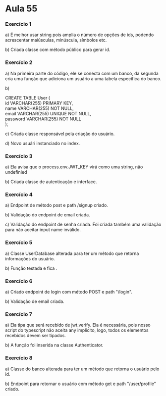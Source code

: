 # Aula 55

### Exercício 1

a) É melhor usar string pois amplia o número de opções de ids, podendo acrescentar maiúsculas, minúscula, símbolos etc.

b) Criada classe com método público para gerar id.


### Exercício 2

a) Na primeira parte do código, ele se conecta com um banco, da segunda cria uma função que adiciona um usuário a uma tabela específica do banco.

b)

CREATE TABLE User (<br>
	id VARCHAR(255) PRIMARY KEY, <br>
    name VARCHAR(255) NOT NULL, <br>
    email VARCHAR(255) UNIQUE NOT NULL, <br>
    password VARCHAR(255) NOT NULL <br>
);

c) Criada classe responsável pela criação do usuário.

d) Novo usuári instanciado no index.


### Exercício 3

a) Ela avisa que o process.env.JWT_KEY virá como uma string, não undefinied

b) Criada classe de autenticação e interface.


### Exercício 4

a) Endpoint de método post e path /signup criado.

b) Validação do endpoint de email criada.

c) Validação do endpoint de senha criada. Foi criada também uma validação para não aceitar input name inválido.


### Exercício 5

a) Classe UserDatabase alterada para ter um método que retorna informações do usuário.

b) Função testada e fica <pending>.


### Exercício 6

a) Criado endpoint de login com método POST e path "/login".

b) Validação de email criada.


### Exercício 7

a) Ela tipa que será recebido de jwt.verify. Ela é necessária, pois nosso script do typescript não aceita any implícito, logo, todos os elementos recebidos devem ser tipados.

b) A função foi inserida na classe Authenticator.


### Exercício 8

a) Classe do banco alterada para ter um método que retorna o usuário pelo id.

b) Endpoint para retornar o usuário com método get e path "/user/profile" criado.